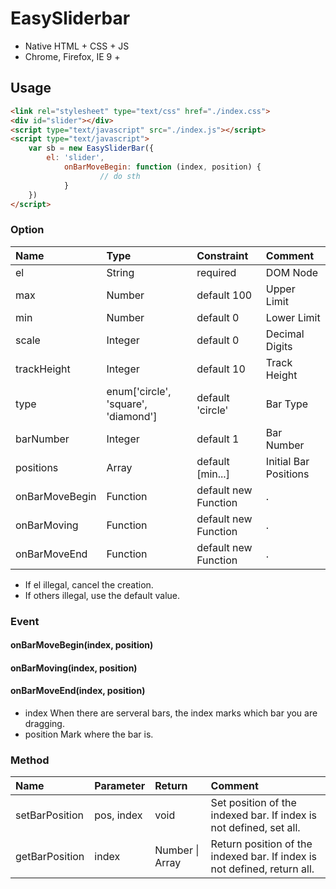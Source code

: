 # EasySliderbar

* Native HTML + CSS + JS
* Chrome, Firefox, IE 9 +

## Usage

```html
<link rel="stylesheet" type="text/css" href="./index.css">
<div id="slider"></div>
<script type="text/javascript" src="./index.js"></script>
<script type="text/javascript">
	var sb = new EasySliderBar({
		el: 'slider',
        	onBarMoveBegin: function (index, position) {
            		// do sth
        	}
	})
</script>
```



### Option

| Name           | Type                                | Constraint           | Comment               |
| :------------- | :---------------------------------- | :------------------- | :-------------------- |
| el             | String                              | required             | DOM Node              |
| max            | Number                              | default 100          | Upper Limit           |
| min            | Number                              | default 0            | Lower Limit           |
| scale          | Integer                             | default 0            | Decimal Digits        |
| trackHeight    | Integer                             | default 10           | Track Height          |
| type           | enum['circle', 'square', 'diamond'] | default 'circle'     | Bar Type              |
| barNumber      | Integer                             | default 1            | Bar Number            |
| positions      | Array                               | default [min...]     | Initial Bar Positions |
| onBarMoveBegin | Function                            | default new Function | .                     |
| onBarMoving    | Function                            | default new Function | .                     |
| onBarMoveEnd   | Function                            | default new Function | .                     |

* If el illegal, cancel the creation.
* If others  illegal, use the default value.


### Event

#### onBarMoveBegin(index, position)

#### onBarMoving(index, position)

#### onBarMoveEnd(index, position)

* index	When there are serveral bars, the index marks which bar you are dragging.
* position    Mark where the bar is.


### Method

| Name           | Parameter  | Return          | Comment                                  |
| :------------- | :--------- | :-------------- | :--------------------------------------- |
| setBarPosition | pos, index | void            | Set position of the indexed bar. If index is not defined, set all. |
| getBarPosition | index      | Number \| Array | Return position of the indexed bar. If index is not defined, return all. |
